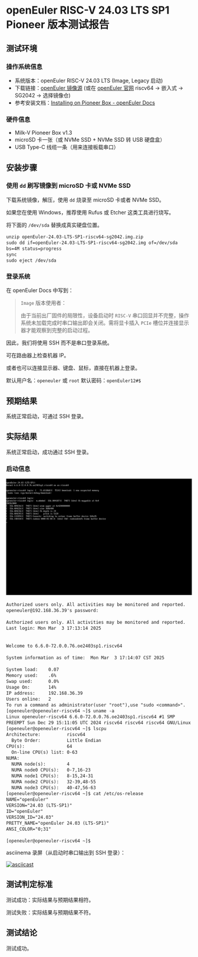 # openEuler RISC-V 24.03 LTS SP1 Pioneer 版本测试报告

## 测试环境

### 操作系统信息

- 系统版本：openEuler RISC-V 24.03 LTS (Image, Legacy 启动)
- 下载链接：[openEuler 镜像源](https://mirrors.nju.edu.cn/openeuler/openEuler-24.03-LTS-SP1/embedded_img/riscv64/SG2042/) (或在 [openEuler 官网](https://www.openeuler.org/en/download/#openEuler%2024.03%20LTS%20SP1) riscv64 -> 嵌入式 -> SG2042 -> 选择镜像仓)
- 参考安装文档：[Installing on Pioneer Box - openEuler Docs](https://docs.openeuler.org/zh/docs/24.03_LTS_SP1/docs/Installation/RISC-V-Pioneer1.3.html)

### 硬件信息

- Milk-V Pioneer Box v1.3
- microSD 卡一张（或 NVMe SSD + NVMe SSD 转 USB 硬盘盒）
- USB Type-C 线缆一条（用来连接板载串口）

## 安装步骤

### 使用 `dd` 刷写镜像到 microSD 卡或 NVMe SSD

下载系统镜像，解压，使用 `dd` 烧录至 microSD 卡或者 NVMe SSD。

如果您在使用 Windows，推荐使用 Rufus 或 Etcher 这类工具进行烧写。

将下面的 `/dev/sda` 替换成真实硬盘位置。

```shell
unzip openEuler-24.03-LTS-SP1-riscv64-sg2042.img.zip
sudo dd if=openEuler-24.03-LTS-SP1-riscv64-sg2042.img of=/dev/sda bs=4M status=progress
sync
sudo eject /dev/sda
```

### 登录系统

在 openEuler Docs 中写到：

> `Image` 版本使用者：
> 
> 由于当前出厂固件的局限性，设备启动时 `RISC-V` 串口回显并不完整，操作系统未加载完成时串口输出即会关闭。需将显卡插入 `PCIe` 槽位并连接显示器才能观察到完整的启动过程。

因此，我们将使用 SSH 而不是串口登录系统。

可在路由器上检查机器 IP。

或者也可以连接显示器、键盘、鼠标，直接在机器上登录。

默认用户名：`openeuler` 或 `root`
默认密码：`openEuler12#$`

## 预期结果

系统正常启动，可通过 SSH 登录。

## 实际结果

系统正常启动，成功通过 SSH 登录。

### 启动信息

![console](./console.png)

```log
Authorized users only. All activities may be monitored and reported.
openeuler@192.168.36.39's password: 

Authorized users only. All activities may be monitored and reported.
Last login: Mon Mar  3 17:13:14 2025


Welcome to 6.6.0-72.0.0.76.oe2403sp1.riscv64

System information as of time:  Mon Mar  3 17:14:07 CST 2025

System load:    0.07
Memory used:    .6%
Swap used:      0.0%
Usage On:       14%
IP address:     192.168.36.39
Users online:   2
To run a command as administrator(user "root"),use "sudo <command>".
[openeuler@openeuler-riscv64 ~]$ uname -a
Linux openeuler-riscv64 6.6.0-72.0.0.76.oe2403sp1.riscv64 #1 SMP PREEMPT Sun Dec 29 15:11:05 UTC 2024 riscv64 riscv64 riscv64 GNU/Linux
[openeuler@openeuler-riscv64 ~]$ lscpu
Architecture:          riscv64
  Byte Order:          Little Endian
CPU(s):                64
  On-line CPU(s) list: 0-63
NUMA:                  
  NUMA node(s):        4
  NUMA node0 CPU(s):   0-7,16-23
  NUMA node1 CPU(s):   8-15,24-31
  NUMA node2 CPU(s):   32-39,48-55
  NUMA node3 CPU(s):   40-47,56-63
[openeuler@openeuler-riscv64 ~]$ cat /etc/os-release 
NAME="openEuler"
VERSION="24.03 (LTS-SP1)"
ID="openEuler"
VERSION_ID="24.03"
PRETTY_NAME="openEuler 24.03 (LTS-SP1)"
ANSI_COLOR="0;31"

[openeuler@openeuler-riscv64 ~]$ 
```

asciinema 录屏（从启动时串口输出到 SSH 登录）：

[![asciicast](https://asciinema.org/a/Wzbli8yUqqYEF2D4A4X2M5fUu.svg)](https://asciinema.org/a/Wzbli8yUqqYEF2D4A4X2M5fUu)

## 测试判定标准

测试成功：实际结果与预期结果相符。

测试失败：实际结果与预期结果不符。

## 测试结论

测试成功。